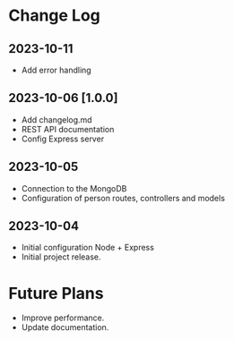# Change Log

## 2023-10-11
- Add error handling

## 2023-10-06 [1.0.0]
- Add changelog.md
- REST API documentation
- Config Express server

## 2023-10-05 

- Connection to the MongoDB
- Configuration of person routes, controllers and models 

## 2023-10-04 

- Initial configuration Node + Express
- Initial project release.

# Future Plans
- Improve performance.
- Update documentation.